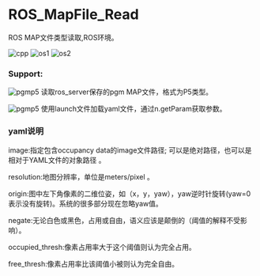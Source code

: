 # ROS_MapFile_Read
ROS MAP文件类型读取,ROS环境。 

![cpp](https://img.shields.io/badge/Use-C++-red)
![os1](https://img.shields.io/badge/x64_Ubuntu-success-green) ![os2](https://img.shields.io/badge/ARM_Linux-unknown-yellow)
### Support:
![pgmp5](https://img.shields.io/badge/File-PGM__P5-lightgrey) 读取ros_server保存的pgm MAP文件，格式为P5类型。

![pgmp5](https://img.shields.io/badge/File-yaml-ff69b4) 使用launch文件加载yaml文件，通过n.getParam获取参数。

### yaml说明

image:指定包含occupancy data的image文件路径; 可以是绝对路径，也可以是相对于YAML文件的对象路径 。

resolution:地图分辨率，单位是meters/pixel 。

origin:图中左下角像素的二维位姿，如（x，y，yaw），yaw逆时针旋转(yaw=0表示没有旋转)。系统的很多部分现在忽略yaw值。

negate:无论白色或黑色，占用或自由，语义应该是颠倒的（阈值的解释不受影响）。

occupied_thresh:像素占用率大于这个阈值则认为完全占用。

free_thresh:像素占用率比该阈值小被则认为完全自由。


